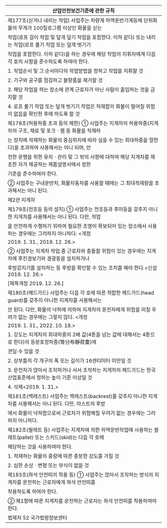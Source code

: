 | 산업안전보건기준에 관한 규칙 |
| --- |
| 제177조(싣거나 내리는 작업) 사업주는 차량계 하역운반기계등에 단위화물의 무게가 100킬로그램 이상인 화물을 싣는 |
| 작업(로프 걸이 작업 및 덮개 덮기 작업을 포함한다. 이하 같다) 또는 내리는 작업(로프 풀기 작업 또는 덮개 벗기기 |
| 작업을 포함한다. 이하 같다)을 하는 경우에 해당 작업의 지휘자에게 다음 각 호의 사항을 준수하도록 하여야 한다. |
| 1. 작업순서 및 그 순서마다의 작업방법을 정하고 작업을 지휘할 것 |
| 2. 기구와 공구를 점검하고 불량품을 제거할 것 |
| 3. 해당 작업을 하는 장소에 관계 근로자가 아닌 사람이 출입하는 것을 금지할 것 |
| 4. 로프 풀기 작업 또는 덮개 벗기기 작업은 적재함의 화물이 떨어질 위험이 없음을 확인한 후에 하도록 할 것 |
| 제178조(허용하중 초과 등의 제한) ① 사업주는 지게차의 허용하중(지게차의 구조, 재료 및 포크ㆍ램 등 화물을 적재하 |
| 는 장치에 적재하는 화물의 중심위치에 따라 실을 수 있는 최대하중을 말한다)을 초과하여 사용해서는 아니 되며, 안 |
| 전한 운행을 위한 유지ㆍ관리 및 그 밖의 사항에 대하여 해당 지게차를 제조한 자가 제공하는 제품설명서에서 정한 |
| 기준을 준수하여야 한다. |
| ② 사업주는 구내운반차, 화물자동차를 사용할 때에는 그 최대적재량을 초과해서는 아니 된다. |
| 제2관 지게차 |
| 제179조(전조등 등의 설치) ① 사업주는 전조등과 후미등을 갖추지 아니한 지게차를 사용해서는 아니 된다. 다만, 작업 |
| 을 안전하게 수행하기 위하여 필요한 조명이 확보되어 있는 장소에서 사용하는 경우에는 그러하지 아니하다. <개정 |
| 2019. 1. 31., 2019. 12. 26.> |
| ② 사업주는 지게차 작업 중 근로자와 충돌할 위험이 있는 경우에는 지게차에 후진경보기와 경광등을 설치하거나 |
| 후방감지기를 설치하는 등 후방을 확인할 수 있는 조치를 해야 한다.<신설 2019. 12. 26.> |
| [제목개정 2019. 12. 26.] |
| 제180조(헤드가드) 사업주는 다음 각 호에 따른 적합한 헤드가드(head guard)를 갖추지 아니한 지게차를 사용해서는 |
| 안 된다. 다만, 화물의 낙하에 의하여 지게차의 운전자에게 위험을 미칠 우려가 없는 경우에는 그렇지 않다. <개정 |
| 2019. 1. 31., 2022. 10. 18.> |
| 1. 강도는 지게차의 최대하중의 2배 값(4톤을 넘는 값에 대해서는 4톤으로 한다)의 등분포정하중(等分布靜荷重)에 |
| 견딜 수 있을 것 |
| 2. 상부틀의 각 개구의 폭 또는 길이가 16센티미터 미만일 것 |
| 3. 운전자가 앉아서 조작하거나 서서 조작하는 지게차의 헤드가드는 한국산업표준에서 정하는 높이 기준 이상일 것 |
| 4. 삭제<2019. 1. 31.> |
| 제181조(백레스트) 사업주는 백레스트(backrest)를 갖추지 아니한 지게차를 사용해서는 아니 된다. 다만, 마스트의 후방 |
| 에서 화물이 낙하함으로써 근로자가 위험해질 우려가 없는 경우에는 그러하지 아니하다. |
| 제182조(팔레트 등) 사업주는 지게차에 의한 하역운반작업에 사용하는 팔레트(pallet) 또는 스키드(skid)는 다음 각 호에 |
| 해당하는 것을 사용하여야 한다. |
| 1. 적재하는 화물의 중량에 따른 충분한 강도를 가질 것 |
| 2. 심한 손상ㆍ변형 또는 부식이 없을 것 |
| 제183조(좌석 안전띠의 착용 등) ① 사업주는 앉아서 조작하는 방식의 지게차를 운전하는 근로자에게 좌석 안전띠를 |
| 착용하도록 하여야 한다. |
| ② 제1항에 따른 지게차를 운전하는 근로자는 좌석 안전띠를 착용하여야 한다. |
| 법제처                                                            52                                                       국가법령정보센터 |